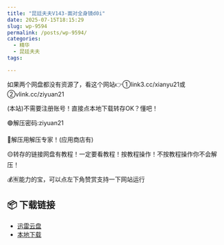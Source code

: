 ```yaml
---
title: "昆廷夫夫V143-面对全身镜d0i"
date: 2025-07-15T18:15:29
slug: wp-9594
permalink: /posts/wp-9594/
categories:
  - 精华
  - 昆廷夫夫
tags:

---
```


如果两个网盘都没有资源了，看这个网站👉①link3.cc/xianyu21或②vlink.cc/ziyuan21

(本站)不需要注册账号！直接点本地下载转存OK？懂吧！

🟢解压密码:ziyuan21

🔵解压用解压专家！(应用商店有)

🟡转存的链接网盘有教程！一定要看教程！按教程操作！不按教程操作你不会解压！

💰🈶能力的宝，可以点左下角赞赏支持一下网站运行

## 📦 下载链接
- [迅雷云盘](https://blziyuan21.com/pay-download/9594?key=9e3938dc4a&down_id=0)
- [本地下载](https://blziyuan21.com/pay-download/9594?key=9e3938dc4a&down_id=1)

